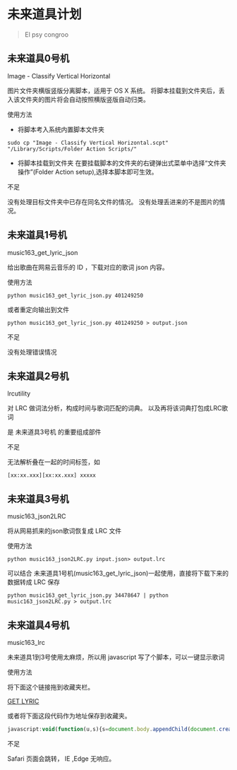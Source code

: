 # 未来道具计划
>El psy congroo

## 未来道具0号机
Image - Classify Vertical Horizontal

图片文件夹横版竖版分离脚本，适用于 OS X 系统。
将脚本挂载到文件夹后，丢入该文件夹的图片将会自动按照横版竖版自动归类。

使用方法

- 将脚本考入系统内置脚本文件夹

```shell
sudo cp "Image - Classify Vertical Horizontal.scpt" "/Library/Scripts/Folder Action Scripts/" 
```

- 将脚本挂载到文件夹
在要挂载脚本的文件夹的右键弹出式菜单中选择“文件夹操作”(Folder Action setup),选择本脚本即可生效。

不足

没有处理目标文件夹中已存在同名文件的情况。
没有处理丢进来的不是图片的情况。

## 未来道具1号机
music163_get_lyric_json

给出歌曲在网易云音乐的 ID ，下载对应的歌词 json 内容。

使用方法

```shell
python music163_get_lyric_json.py 401249250
```

或者重定向输出到文件

```shell
python music163_get_lyric_json.py 401249250 > output.json
```

不足

没有处理错误情况


## 未来道具2号机
lrcutility

对 LRC 做词法分析，构成时间与歌词匹配的词典。
以及再将该词典打包成LRC歌词

是 未来道具3号机 的重要组成部件

不足

无法解析叠在一起的时间标签，如

    [xx:xx.xxx][xx:xx.xxx] xxxxx


## 未来道具3号机
music163_json2LRC

将从网易抓来的json歌词恢复成 LRC 文件

使用方法

```shell
python music163_json2LRC.py input.json> output.lrc
```

可以结合 未来道具1号机(music163_get_lyric_json)一起使用，直接将下载下来的数据转成 LRC 保存

```shell
python music163_get_lyric_json.py 34478647 | python music163_json2LRC.py > output.lrc
```

## 未来道具4号机
music163_lrc

未来道具1到3号使用太麻烦，所以用 javascript 写了个脚本，可以一键显示歌词

使用方法

将下面这个链接拖到收藏夹栏。

<a href="javascript:void(function(u,s){s=document.body.appendChild(document.createElement('script'));s.src=u+'?ts='+Date.now();s.charset='UTF-8'}('//rawgit.com/hufan-Akari/Future-Gadgets-Project/master/music163_lrc.js'))">GET LYRIC</a>

或者将下面这段代码作为地址保存到收藏夹。

```js
javascript:void(function(u,s){s=document.body.appendChild(document.createElement('script'));s.src=u+'?ts='+Date.now();s.charset='UTF-8'}('//rawgit.com/hufan-Akari/Future-Gadgets-Project/master/music163_lrc.js'))
```


不足

Safari 页面会跳转，
IE ,Edge 无响应。

